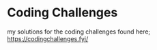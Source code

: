 # Coding Challenges
my solutions for the coding challenges found here; https://codingchallenges.fyi/
